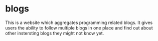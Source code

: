 # blogs
This is a website which aggregates programming related blogs. It gives users
the ability to follow multiple blogs in one place and find out about other
instersting blogs they might not know yet.
